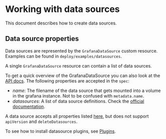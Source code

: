 # Working with data sources

This document describes how to create data sources.

## Data source properties

Data sources are represented by the `GrafanaDataSource` custom resource. Examples can be found
in `deploy/examples/datasources`.

A single `GrafanaDataSource` resource can contain a list of data sources.

To get a quick overview of the GrafanaDataSource you can also look at the [API docs](api.md).
The following properties are accepted in the `spec`:

* *name*: The filename of the data source that gets mounted into a volume in the grafana instance. Not to be confused
  with `metadata.name`.
* *datasources*: A list of data source definitions. Check
  the [official documentation](https://grafana.com/docs/grafana/latest/datasources/).

A data source accepts all properties
listed [here](https://grafana.com/docs/administration/provisioning/#example-datasource-config-file), but does not
support `apiVersion` and `deleteDatasources`.

To see how to install datasource plugins, see [Plugins](./plugins.md).
